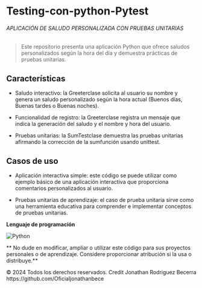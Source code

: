 # Testing-con-python-Pytest

###### APLICACIÓN DE SALUDO PERSONALIZADA CON PRUEBAS UNITARIAS

> Este repositorio presenta una aplicación Python que ofrece saludos personalizados según la hora del día y demuestra prácticas de pruebas unitarias.

## Características

- Saludo interactivo: la Greeterclase solicita al usuario su nombre y genera un saludo personalizado según la hora actual (Buenos días, Buenas tardes o Buenas noches).

- Funcionalidad de registro: la Greeterclase registra un mensaje que indica la generación del saludo y el nombre y hora del usuario.

- Pruebas unitarias: la SumTestclase demuestra las pruebas unitarias afirmando la corrección de la sumfunción usando unittest.

## Casos de uso

- Aplicación interactiva simple: este código se puede utilizar como ejemplo básico de una aplicación interactiva que proporciona comentarios personalizados al usuario.

- Pruebas unitarias de aprendizaje: el caso de prueba unitaria sirve como una herramienta educativa para comprender e implementar conceptos de pruebas unitarias.

**Lenguaje de programación**

![Python](https://img.shields.io/badge/Python%20-%2314354C.svg?style=for-the-badge&logo=python&logoColor=white)

** No dude en modificar, ampliar o utilizar este código para sus proyectos personales o de aprendizaje. Considere proporcionar atribución si la usa o distribuye.**
<footer>
  <p>&copy; 2024 Todos los derechos reservados. Credit Jonathan Rodriguez Becerra https://github.com/Oficialjonathanbece </p>
</footer>
